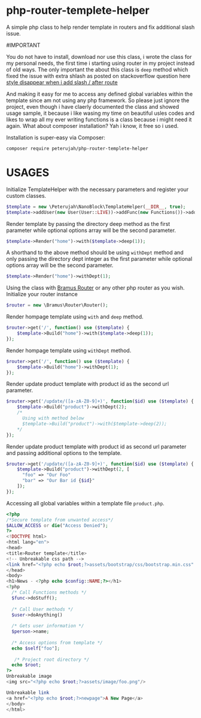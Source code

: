 # php-router-templete-helper

A simple php class to help render template in routers and fix additional slash issue.

#IMPORTANT

You do not have to install, download nor use this class, i wrote the class for my personal needs, the first time i starting using router in my project instead of old ways. The only important the about this class is `deep` method which fixed the issue with extra shlash as posted on stackoverflow question here [style disappear when i add slash / after route](https://stackoverflow.com/questions/64298425/style-disappear-when-i-add-slash-after-route)

And making it easy for me to access any defined global variables within the template since am not using any php framework.
So please just ignore the project, even though i have claerly documented the class and showed usage sample, it because i like wasing my time on beautiful usles codes and likes to wrap all my ever writing functions is a class because i might need it again. What about composer installation? Yah i know, it free so i used.


Installation is super-easy via Composer:
```md
composer require peterujah/php-router-templete-helper
```

# USAGES

Initialize TemplateHelper with the necessary parameters and register your custom classes.

```php 
$template = new \Peterujah\NanoBlock\TemplateHelper(__DIR__, true);
$template->addUser(new User(User::LIVE))->addFunc(new Functions())->addConfig(new Config());
```

Render template by passing the directory deep method as the first parameter while optional options array will be the second parameter.
```php
$template->Render("home")->with($template->deep(1));
```

A shorthand to the above method should be using `withDept` method and only passing the directory dept integer as the first parameter while optional options array will be the second parameter.
```php
$template->Render("home")->withDept(1);
```

Using the class with [Bramus Router](https://github.com/bramus/router) or any other php router as you wish. Initialize your router instance
```php 
$router = new \Bramus\Router\Router();
```

Render hompage template using `with` and `deep` method.
```php
$router->get('/', function() use ($template) {
    $template->Build("home")->with($template->deep(1));
});
```

Render hompage template using `withDept` method.
```php
$router->get('/', function() use ($template) {
    $template->Build("home")->withDept(1);
});
```

Render update product template with product id as the second url parameter.
```php
$router->get('/update/([a-zA-Z0-9]+)', function($id) use ($template) {
    $template->Build("product")->withDept(2);
    /*
      Using with method below
      $template->Build("product")->with($template->deep(2));
    */
});
```

Render update product template with product id as second url parameter and passing additional options to the template.
```php
$router->get('/update/([a-zA-Z0-9]+)', function($id) use ($template) {
    $template->Build("product")->withDept(2, [
      "foo" => "Our Foo"
      "bar" => "Our Bar id {$id}"
    ]);
});
```

Accessing all global variables within a template file `product.php`.

```php
<?php 
/*Secure template from unwanted access*/
$ALLOW_ACCESS or die("Access Denied");
?>
<!DOCTYPE html>
<html lang="en">
<head>
<title>Router template</title>
<!-- Unbreakable css path -->
<link href="<?php echo $root;?>assets/bootstrap/css/bootstrap.min.css" rel="stylesheet"/>
</head>
<body>
<h1>News - <?php echo $config::NAME;?></h1>
<?php 
  /* Call Functions methods */
  $func->doStuff();
  
  /* Call User methods */
  $user->doAnything()
  
  /* Gets user information */
  $person->name;
  
  /* Access options from template */
  echo $self["foo"];
  
   /* Project root directory */
  echo $root;
?>
Unbreakable image 
<img src="<?php echo $root;?>assets/image/foo.png"/>

Unbreakable link 
<a href="<?php echo $root;?>newpage">A New Page</a>
</body>
</html>
```
